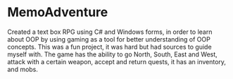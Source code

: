 # MemoAdventure
Created a text box RPG using C# and Windows forms, in order to learn about OOP by using gaming as a tool for better 
understanding of OOP concepts. This was a fun project, it was hard but had sources to guide myself with. The game
has the ability to go North, South, East and West, attack with a certain weapon, accept and return quests, it has
an inventory, and mobs.


